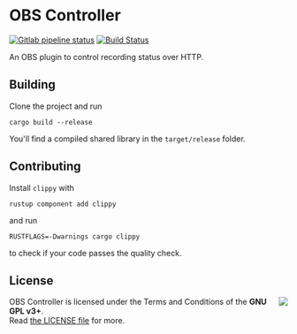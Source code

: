 # OBS Controller
[![Gitlab pipeline status](https://img.shields.io/gitlab/pipeline/Beezig/obs-controller/master)](https://gitlab.com/Beezig/obs-controller/-/pipelines) 
[![Build Status](https://dev.azure.com/roccodevbusiness/Beezig/_apis/build/status/Beezig.obs-controller?branchName=master)](https://dev.azure.com/roccodevbusiness/Beezig/_build/latest?definitionId=2&branchName=master)

An OBS plugin to control recording status over HTTP.

## Building
Clone the project and run
```
cargo build --release
```
You'll find a compiled shared library in the `target/release` folder.

## Contributing
Install `clippy` with
```
rustup component add clippy
```
and run
```
RUSTFLAGS=-Dwarnings cargo clippy
```
to check if your code passes the quality check.

## License
[<img align="right" src="http://www.gnu.org/graphics/gplv3-127x51.png"/>][license]

OBS Controller is licensed under the Terms and Conditions of the **GNU GPL v3+**.<br/>
Read [the LICENSE file][license] for more.

[license]: https://gitlab.com/Beezig/obs-controller/-/blob/master/LICENSE
